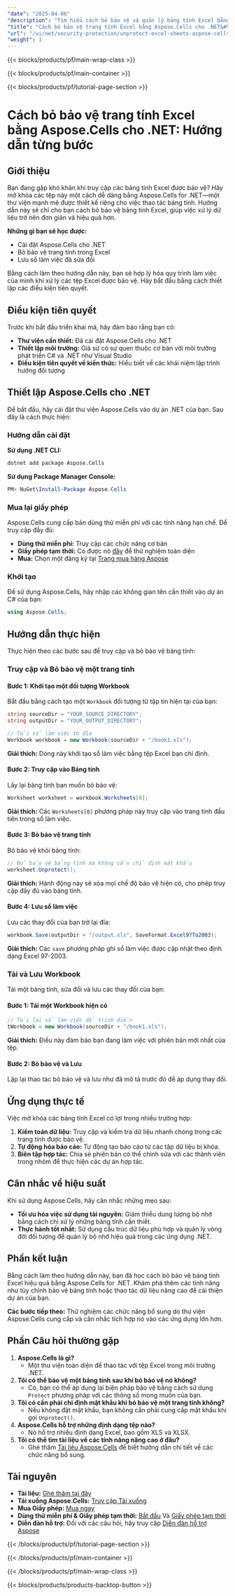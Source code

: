 ```yaml
---
"date": "2025-04-06"
"description": "Tìm hiểu cách bỏ bảo vệ và quản lý bảng tính Excel bằng Aspose.Cells cho .NET. Làm theo hướng dẫn từng bước của chúng tôi để hợp lý hóa việc truy cập và xử lý dữ liệu."
"title": "Cách bỏ bảo vệ trang tính Excel bằng Aspose.Cells cho .NET&#58; Hướng dẫn toàn diện"
"url": "/vi/net/security-protection/unprotect-excel-sheets-aspose-cells-dot-net-guide/"
"weight": 1
---
```


{{< blocks/products/pf/main-wrap-class >}}

{{< blocks/products/pf/main-container >}}

{{< blocks/products/pf/tutorial-page-section >}}


# Cách bỏ bảo vệ trang tính Excel bằng Aspose.Cells cho .NET: Hướng dẫn từng bước

## Giới thiệu

Bạn đang gặp khó khăn khi truy cập các bảng tính Excel được bảo vệ? Hãy mở khóa các tệp này một cách dễ dàng bằng Aspose.Cells for .NET—một thư viện mạnh mẽ được thiết kế riêng cho việc thao tác bảng tính. Hướng dẫn này sẽ chỉ cho bạn cách bỏ bảo vệ bảng tính Excel, giúp việc xử lý dữ liệu trở nên đơn giản và hiệu quả hơn.

**Những gì bạn sẽ học được:**
- Cài đặt Aspose.Cells cho .NET
- Bỏ bảo vệ trang tính trong Excel
- Lưu sổ làm việc đã sửa đổi

Bằng cách làm theo hướng dẫn này, bạn sẽ hợp lý hóa quy trình làm việc của mình khi xử lý các tệp Excel được bảo vệ. Hãy bắt đầu bằng cách thiết lập các điều kiện tiên quyết.

## Điều kiện tiên quyết

Trước khi bắt đầu triển khai mã, hãy đảm bảo rằng bạn có:
- **Thư viện cần thiết:** Đã cài đặt Aspose.Cells cho .NET
- **Thiết lập môi trường:** Giả sử có sự quen thuộc cơ bản với môi trường phát triển C# và .NET như Visual Studio
- **Điều kiện tiên quyết về kiến thức:** Hiểu biết về các khái niệm lập trình hướng đối tượng

## Thiết lập Aspose.Cells cho .NET

Để bắt đầu, hãy cài đặt thư viện Aspose.Cells vào dự án .NET của bạn. Sau đây là cách thực hiện:

### Hướng dẫn cài đặt

**Sử dụng .NET CLI:**

```bash
dotnet add package Aspose.Cells
```

**Sử dụng Package Manager Console:**

```powershell
PM> NuGet\Install-Package Aspose.Cells
```

### Mua lại giấy phép

Aspose.Cells cung cấp bản dùng thử miễn phí với các tính năng hạn chế. Để truy cập đầy đủ:
- **Dùng thử miễn phí:** Truy cập các chức năng cơ bản
- **Giấy phép tạm thời:** Có được nó [đây](https://purchase.aspose.com/temporary-license/) để thử nghiệm toàn diện
- **Mua:** Chọn một đăng ký tại [Trang mua hàng Aspose](https://purchase.aspose.com/buy)

### Khởi tạo

Để sử dụng Aspose.Cells, hãy nhập các không gian tên cần thiết vào dự án C# của bạn:

```csharp
using Aspose.Cells;
```

## Hướng dẫn thực hiện

Thực hiện theo các bước sau để truy cập và bỏ bảo vệ bảng tính:

### Truy cập và Bỏ bảo vệ một trang tính

#### Bước 1: Khởi tạo một đối tượng Workbook

Bắt đầu bằng cách tạo một `Workbook` đối tượng từ tập tin hiện tại của bạn:

```csharp
string sourceDir = "YOUR_SOURCE_DIRECTORY";
string outputDir = "YOUR_OUTPUT_DIRECTORY";

// Tải sổ làm việc từ đĩa
Workbook workbook = new Workbook(sourceDir + "/book1.xls");
```

**Giải thích:** Dòng này khởi tạo sổ làm việc bằng tệp Excel bạn chỉ định.

#### Bước 2: Truy cập vào Bảng tính

Lấy lại bảng tính bạn muốn bỏ bảo vệ:

```csharp
Worksheet worksheet = workbook.Worksheets[0];
```

**Giải thích:** Các `Worksheets[0]` phương pháp này truy cập vào trang tính đầu tiên trong sổ làm việc.

#### Bước 3: Bỏ bảo vệ trang tính

Bỏ bảo vệ khỏi bảng tính:

```csharp
// Bỏ bảo vệ bảng tính mà không cần chỉ định mật khẩu
worksheet.Unprotect();
```

**Giải thích:** Hành động này sẽ xóa mọi chế độ bảo vệ hiện có, cho phép truy cập đầy đủ vào bảng tính.

#### Bước 4: Lưu sổ làm việc

Lưu các thay đổi của bạn trở lại đĩa:

```csharp
workbook.Save(outputDir + "/output.xls", SaveFormat.Excel97To2003);
```

**Giải thích:** Các `save` phương pháp ghi sổ làm việc được cập nhật theo định dạng Excel 97-2003.

### Tải và Lưu Workbook

Tải một bảng tính, sửa đổi và lưu các thay đổi của bạn:

#### Bước 1: Tải một Workbook hiện có

```csharp
// Tải lại sổ làm việc để trình diễn
tWorkbook = new Workbook(sourceDir + "/book1.xls");
```

**Giải thích:** Điều này đảm bảo bạn đang làm việc với phiên bản mới nhất của tệp.

#### Bước 2: Bỏ bảo vệ và Lưu

Lặp lại thao tác bỏ bảo vệ và lưu như đã mô tả trước đó để áp dụng thay đổi.

## Ứng dụng thực tế

Việc mở khóa các bảng tính Excel có lợi trong nhiều trường hợp:
1. **Kiểm toán dữ liệu:** Truy cập và kiểm tra dữ liệu nhanh chóng trong các trang tính được bảo vệ.
2. **Tự động hóa báo cáo:** Tự động tạo báo cáo từ các tập dữ liệu bị khóa.
3. **Biên tập hợp tác:** Chia sẻ phiên bản có thể chỉnh sửa với các thành viên trong nhóm để thực hiện các dự án hợp tác.

## Cân nhắc về hiệu suất

Khi sử dụng Aspose.Cells, hãy cân nhắc những mẹo sau:
- **Tối ưu hóa việc sử dụng tài nguyên:** Giảm thiểu dung lượng bộ nhớ bằng cách chỉ xử lý những bảng tính cần thiết.
- **Thực hành tốt nhất:** Sử dụng cấu trúc dữ liệu phù hợp và quản lý vòng đời đối tượng để quản lý bộ nhớ hiệu quả trong các ứng dụng .NET.

## Phần kết luận

Bằng cách làm theo hướng dẫn này, bạn đã học cách bỏ bảo vệ bảng tính Excel hiệu quả bằng Aspose.Cells for .NET. Khám phá thêm các tính năng như tùy chỉnh bảo vệ bảng tính hoặc thao tác dữ liệu nâng cao để cải thiện dự án của bạn.

**Các bước tiếp theo:** Thử nghiệm các chức năng bổ sung do thư viện Aspose.Cells cung cấp và cân nhắc tích hợp nó vào các ứng dụng lớn hơn.

## Phần Câu hỏi thường gặp

1. **Aspose.Cells là gì?**
   - Một thư viện toàn diện để thao tác với tệp Excel trong môi trường .NET.
2. **Tôi có thể bảo vệ một bảng tính sau khi bỏ bảo vệ nó không?**
   - Có, bạn có thể áp dụng lại biện pháp bảo vệ bằng cách sử dụng `Protect` phương pháp với các thông số mong muốn của bạn.
3. **Tôi có cần phải chỉ định mật khẩu khi bỏ bảo vệ một trang tính không?**
   - Nếu không đặt mật khẩu, bạn không cần phải cung cấp mật khẩu khi gọi `Unprotect()`.
4. **Aspose.Cells hỗ trợ những định dạng tệp nào?**
   - Nó hỗ trợ nhiều định dạng Excel, bao gồm XLS và XLSX.
5. **Tôi có thể tìm tài liệu về các tính năng nâng cao ở đâu?**
   - Ghé thăm [Tài liệu Aspose.Cells](https://reference.aspose.com/cells/net/) để biết hướng dẫn chi tiết về các chức năng bổ sung.

## Tài nguyên
- **Tài liệu:** [Ghé thăm tại đây](https://reference.aspose.com/cells/net/)
- **Tải xuống Aspose.Cells:** [Truy cập Tải xuống](https://releases.aspose.com/cells/net/)
- **Mua Giấy phép:** [Mua ngay](https://purchase.aspose.com/buy)
- **Dùng thử miễn phí & Giấy phép tạm thời:** [Bắt đầu](https://releases.aspose.com/cells/net/) Và [Giấy phép tạm thời](https://purchase.aspose.com/temporary-license/)
- **Diễn đàn hỗ trợ:** Đối với các câu hỏi, hãy truy cập [Diễn đàn hỗ trợ Aspose](https://forum.aspose.com/c/cells/9)

{{< /blocks/products/pf/tutorial-page-section >}}

{{< /blocks/products/pf/main-container >}}

{{< /blocks/products/pf/main-wrap-class >}}

{{< blocks/products/products-backtop-button >}}